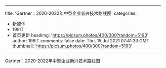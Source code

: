 
---
title: 'Gartner：2020-2022年中型企业新兴技术路线图'
categories: 
 - 新媒体
 - 199IT
 - 首页更新
headimg: 'https://picsum.photos/400/300?random=5193'
author: 199IT
comments: false
date: Thu, 15 Jul 2021 07:41:33 GMT
thumbnail: 'https://picsum.photos/400/300?random=5193'
---

<div>   
Gartner：2020-2022年中型企业新兴技术路线图  
</div>
            